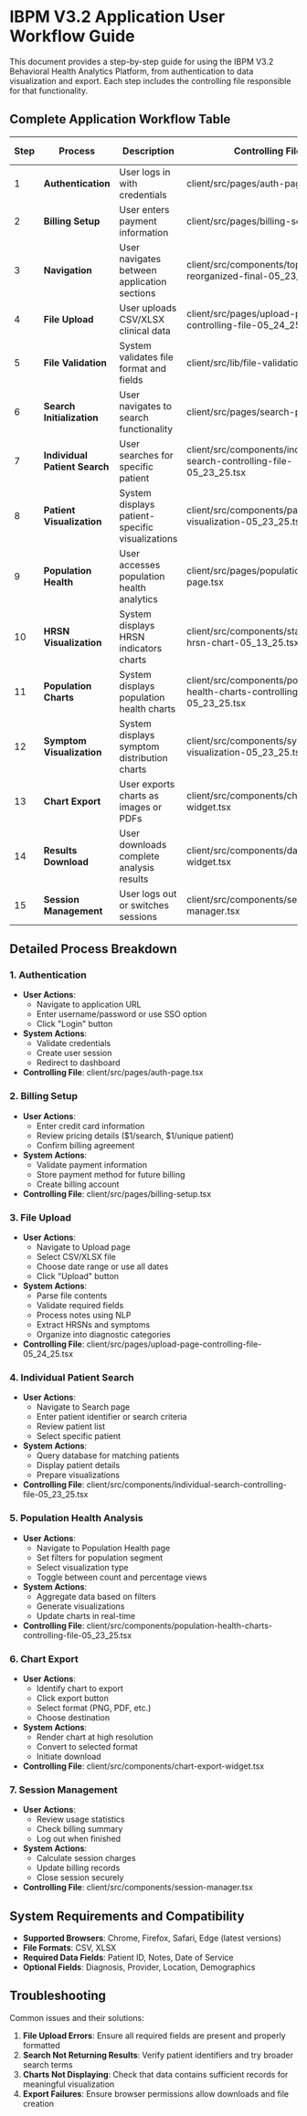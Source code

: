 # IBPM V3.2 Application User Workflow Guide

This document provides a step-by-step guide for using the IBPM V3.2 Behavioral Health Analytics Platform, from authentication to data visualization and export. Each step includes the controlling file responsible for that functionality.

## Complete Application Workflow Table

| Step | Process | Description | Controlling File | Functions (Y/N) | Comments |
|------|---------|-------------|-----------------|-----------------|----------|
| 1 | **Authentication** | User logs in with credentials | client/src/pages/auth-page.tsx | Y | |
| 2 | **Billing Setup** | User enters payment information | client/src/pages/billing-setup.tsx | Y | |
| 3 | **Navigation** | User navigates between application sections | client/src/components/topnav-reorganized-final-05_23_25.tsx | Y | |
| 4 | **File Upload** | User uploads CSV/XLSX clinical data | client/src/pages/upload-page-controlling-file-05_24_25.tsx | Y | |
| 5 | **File Validation** | System validates file format and fields | client/src/lib/file-validation.ts | Y | |
| 6 | **Search Initialization** | User navigates to search functionality | client/src/pages/search-page.tsx | Y | |
| 7 | **Individual Patient Search** | User searches for specific patient | client/src/components/individual-search-controlling-file-05_23_25.tsx | Y | |
| 8 | **Patient Visualization** | System displays patient-specific visualizations | client/src/components/patient-visualization-05_23_25.tsx | Y | |
| 9 | **Population Health** | User accesses population health analytics | client/src/pages/population-health-page.tsx | Y | |
| 10 | **HRSN Visualization** | System displays HRSN indicators charts | client/src/components/standardized-hrsn-chart-05_13_25.tsx | Y | |
| 11 | **Population Charts** | System displays population health charts | client/src/components/population-health-charts-controlling-file-05_23_25.tsx | Y | |
| 12 | **Symptom Visualization** | System displays symptom distribution charts | client/src/components/symptom-visualization-05_23_25.tsx | Y | |
| 13 | **Chart Export** | User exports charts as images or PDFs | client/src/components/chart-export-widget.tsx | Y | |
| 14 | **Results Download** | User downloads complete analysis results | client/src/components/data-export-widget.tsx | Y | |
| 15 | **Session Management** | User logs out or switches sessions | client/src/components/session-manager.tsx | Y | |

## Detailed Process Breakdown

### 1. Authentication
- **User Actions**: 
  - Navigate to application URL
  - Enter username/password or use SSO option
  - Click "Login" button
- **System Actions**:
  - Validate credentials
  - Create user session
  - Redirect to dashboard
- **Controlling File**: client/src/pages/auth-page.tsx

### 2. Billing Setup
- **User Actions**:
  - Enter credit card information
  - Review pricing details ($1/search, $1/unique patient)
  - Confirm billing agreement
- **System Actions**:
  - Validate payment information
  - Store payment method for future billing
  - Create billing account
- **Controlling File**: client/src/pages/billing-setup.tsx

### 3. File Upload
- **User Actions**:
  - Navigate to Upload page
  - Select CSV/XLSX file
  - Choose date range or use all dates
  - Click "Upload" button
- **System Actions**:
  - Parse file contents
  - Validate required fields
  - Process notes using NLP
  - Extract HRSNs and symptoms
  - Organize into diagnostic categories
- **Controlling File**: client/src/pages/upload-page-controlling-file-05_24_25.tsx

### 4. Individual Patient Search
- **User Actions**:
  - Navigate to Search page
  - Enter patient identifier or search criteria
  - Review patient list
  - Select specific patient
- **System Actions**:
  - Query database for matching patients
  - Display patient details
  - Prepare visualizations
- **Controlling File**: client/src/components/individual-search-controlling-file-05_23_25.tsx

### 5. Population Health Analysis
- **User Actions**:
  - Navigate to Population Health page
  - Set filters for population segment
  - Select visualization type
  - Toggle between count and percentage views
- **System Actions**:
  - Aggregate data based on filters
  - Generate visualizations
  - Update charts in real-time
- **Controlling File**: client/src/components/population-health-charts-controlling-file-05_23_25.tsx

### 6. Chart Export
- **User Actions**:
  - Identify chart to export
  - Click export button
  - Select format (PNG, PDF, etc.)
  - Choose destination
- **System Actions**:
  - Render chart at high resolution
  - Convert to selected format
  - Initiate download
- **Controlling File**: client/src/components/chart-export-widget.tsx

### 7. Session Management
- **User Actions**:
  - Review usage statistics
  - Check billing summary
  - Log out when finished
- **System Actions**:
  - Calculate session charges
  - Update billing records
  - Close session securely
- **Controlling File**: client/src/components/session-manager.tsx

## System Requirements and Compatibility

- **Supported Browsers**: Chrome, Firefox, Safari, Edge (latest versions)
- **File Formats**: CSV, XLSX
- **Required Data Fields**: Patient ID, Notes, Date of Service
- **Optional Fields**: Diagnosis, Provider, Location, Demographics

## Troubleshooting

Common issues and their solutions:

1. **File Upload Errors**: Ensure all required fields are present and properly formatted
2. **Search Not Returning Results**: Verify patient identifiers and try broader search terms
3. **Charts Not Displaying**: Check that data contains sufficient records for meaningful visualization
4. **Export Failures**: Ensure browser permissions allow downloads and file creation